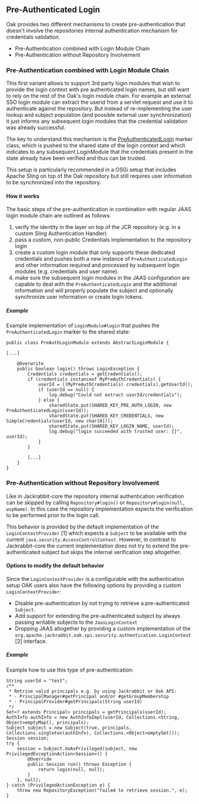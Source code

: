 <!--
   Licensed to the Apache Software Foundation (ASF) under one or more
   contributor license agreements.  See the NOTICE file distributed with
   this work for additional information regarding copyright ownership.
   The ASF licenses this file to You under the Apache License, Version 2.0
   (the "License"); you may not use this file except in compliance with
   the License.  You may obtain a copy of the License at

       http://www.apache.org/licenses/LICENSE-2.0

   Unless required by applicable law or agreed to in writing, software
   distributed under the License is distributed on an "AS IS" BASIS,
   WITHOUT WARRANTIES OR CONDITIONS OF ANY KIND, either express or implied.
   See the License for the specific language governing permissions and
   limitations under the License.
-->

Pre-Authenticated Login
--------------------------------------------------------------------------------

Oak provides two different mechanisms to create pre-authentication that doesn't
involve the repositories internal authentication mechanism for credentials
validation.

- Pre-Authentication combined with Login Module Chain
- Pre-Authentication without Repository Involvement


### Pre-Authentication combined with Login Module Chain

This first variant allows to support 3rd party login modules that wish to provide
the login context with pre authenticated login names, but still want to rely on
the rest of the Oak's login module chain. For example an external SSO login module
can extract the userid from a servlet request and use it to authenticate against
the repository. But instead of re-implementing the user lookup and subject
population (and possible external user synchronization) it just informs any
subsequent login modules that the credential validation was already successful.

The key to understand this mechanism is the [PreAuthenticatedLogin] marker class,
which is pushed to the shared state of the login context and which indicates
to any subsequent LoginModule that the credentials present in the state already
have been verified and thus can be trusted.

This setup is particularly recommended in a OSGi setup that includes Apache Sling
on top of the Oak repository but still requires user information to be synchronized
into the repository.

#### How it works

The basic steps of the pre-authentication in combination with regular JAAS login
module chain are outlined as follows:

1. verify the identity in the layer on top of the JCR repository (e.g. in a custom Sling Authentication Handler)
2. pass a custom, non-public Credentials implementation to the repository login
3. create a custom login module that only supports these dedicated credentials and
   pushes both a new instance of `PreAuthenticatedLogin` and other information
   required and processed by subsequent login modules (e.g. credentials and
   user name).
4. make sure the subsequent login modules in the JAAS configuration are capable
   to deal with the `PreAuthenticatedLogin` and the additional information and
   will properly populate the subject and optionally synchronize user information
   or create login tokens.

##### Example

Example implementation of `LoginModule#login` that pushes the `PreAuthenticatedLogin`
marker to the shared state:

    public class PreAuthLoginModule extends AbstractLoginModule {

    [...]

        @Overwrite
        public boolean login() throws LoginException {
            Credentials credentials = getCredentials();
            if (credentials instanceof MyPreAuthCredentials) {
                userId = ((MyPreAuthCredentials) credentials).getUserId();
                if (userId == null) {
                    log.debug("Could not extract userId/credentials");
                } else {
                    sharedState.put(SHARED_KEY_PRE_AUTH_LOGIN, new PreAuthenticatedLogin(userId));
                    sharedState.put(SHARED_KEY_CREDENTIALS, new SimpleCredentials(userId, new char[0]));
                    sharedState.put(SHARED_KEY_LOGIN_NAME, userId);
                    log.debug("login succeeded with trusted user: {}", userId);
                }
            }

            [...]
        }
    }

### Pre-Authentication without Repository Involvement

Like in Jackrabbit-core the repository internal authentication verification can
be skipped by calling `Repository#login()` or `Repository#login(null, wspName)`.
In this case the repository implementation expects the verification to be performed
prior to the login call.

This behavior is provided by the default implementation of the `LoginContextProvider` [1]
which expects a `Subject` to be available with the current `java.security.AccessControlContext`.
However, in contrast to Jackrabbit-core the current implementation does not try
to extend the pre-authenticated subject but skips the internal verification step altogether.

#### Options to modify the default behavior

Since the `LoginContextProvider` is a configurable with the authentication setup
OAK users also have the following options by providing a custom `LoginContextProvider`:

- Disable pre-authentication by not trying to retrieve a pre-authenticated `Subject`.
- Add support for extending the pre-authenticated subject by always passing writable subjects to the `JaasLoginContext`
- Dropping JAAS altogether by providing a custom implementation of the
  `org.apache.jackrabbit.oak.spi.security.authentication.LoginContext` [2] interface.

##### Example

Example how to use this type of pre-authentication:

    String userId = "test";
    /**
     * Retrive valid principals e.g. by using Jackrabbit or Oak API:
     * - PrincipalManager#getPrincipal and/or #getGroupMembership
     * - PrincipalProvider#getPrincipals(String userId)
     */
    Set<? extends Principal> principals = getPrincipals(userId);
    AuthInfo authInfo = new AuthInfoImpl(userId, Collections.<String, Object>emptyMap(), principals);
    Subject subject = new Subject(true, principals, Collections.singleton(authInfo), Collections.<Object>emptySet());
    Session session;
    try {
        session = Subject.doAsPrivileged(subject, new PrivilegedExceptionAction<Session>() {
            @Override
            public Session run() throws Exception {
                return login(null, null);
            }
        }, null);
    } catch (PrivilegedActionException e) {
        throw new RepositoryException("failed to retrieve session.", e);
    }

<!-- references -->
[PreAuthenticatedLogin]: /oak/docs/apidocs/org/apache/jackrabbit/oak/spi/security/authentication/PreAuthenticatedLogin.html
